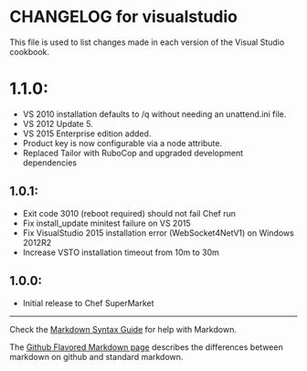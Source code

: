 # CHANGELOG for visualstudio

This file is used to list changes made in each version of the Visual Studio
cookbook.

# 1.1.0:

* VS 2010 installation defaults to /q without needing an unattend.ini file.
* VS 2012 Update 5.
* VS 2015 Enterprise edition added.
* Product key is now configurable via a node attribute.
* Replaced Tailor with RuboCop and upgraded development dependencies

## 1.0.1:

* Exit code 3010 (reboot required) should not fail Chef run
* Fix install_update minitest failure on VS 2015
* Fix VisualStudio 2015 installation error (WebSocket4NetV1) on Windows 2012R2
* Increase VSTO installation timeout from 10m to 30m

## 1.0.0:

* Initial release to Chef SuperMarket

- - -
Check the [Markdown Syntax Guide](http://daringfireball.net/projects/markdown/syntax) for help with Markdown.

The [Github Flavored Markdown page](http://github.github.com/github-flavored-markdown/) describes the differences between markdown on github and standard markdown.
